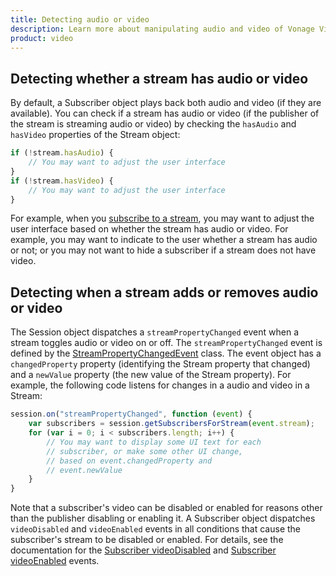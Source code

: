 ```yaml
---
title: Detecting audio or video
description: Learn more about manipulating audio and video of Vonage Video API streams for your web application. Publish only video or audio, adjust the frame rate, and more. 
product: video
---
```


## Detecting whether a stream has audio or video

By default, a Subscriber object plays back both audio and video (if they are available). You can check if a stream has audio or video (if the publisher of the stream is streaming audio or video) by checking the `hasAudio` and `hasVideo` properties of the Stream object:

```javascript
if (!stream.hasAudio) {
    // You may want to adjust the user interface
}
if (!stream.hasVideo) {
    // You may want to adjust the user interface
}
```

For example, when you [subscribe to a stream](/video/tutorials/subscribe-streams/introduction/javascript), you may want to adjust the user interface based on whether the stream has audio or video. For example, you may want to indicate to the user whether a stream has audio or not; or you may not want to hide a subscriber if a stream does not have video.

## Detecting when a stream adds or removes audio or video

The Session object dispatches a `streamPropertyChanged` event when a stream toggles audio or video on or off. The `streamPropertyChanged` event is defined by the [StreamPropertyChangedEvent](/sdk/stitch/video-js-reference/StreamPropertyChangedEvent.html) class. The event object has a `changedProperty` property (identifying the Stream property that changed) and a `newValue` property (the new value of the Stream property). For example, the following code listens for changes in a audio and video in a Stream:

```javascript
session.on("streamPropertyChanged", function (event) {
    var subscribers = session.getSubscribersForStream(event.stream);
    for (var i = 0; i < subscribers.length; i++) {
        // You may want to display some UI text for each
        // subscriber, or make some other UI change,
        // based on event.changedProperty and
        // event.newValue
    }
}
```

Note that a subscriber's video can be disabled or enabled for reasons other than the publisher disabling or enabling it. A Subscriber object dispatches `videoDisabled` and `videoEnabled` events in all conditions that cause the subscriber's stream to be disabled or enabled. For details, see the documentation for the [Subscriber videoDisabled](/sdk/stitch/video-js-reference/Subscriber.html#event:videoDisabled) and [Subscriber videoEnabled](/sdk/stitch/video-js-reference/Subscriber.html#event:videoEnabled) events.
